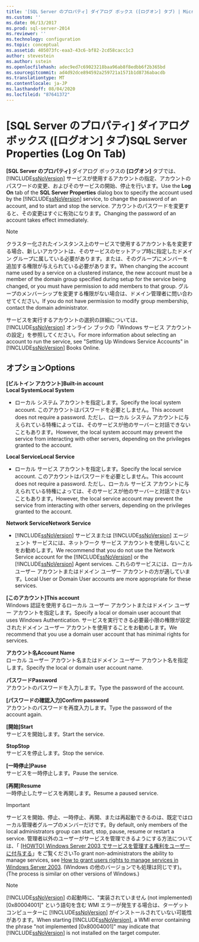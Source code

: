 ```yaml
---
title: '[SQL Server のプロパティ] ダイアログ ボックス ([ログオン] タブ) | Microsoft Docs'
ms.custom: ''
ms.date: 06/13/2017
ms.prod: sql-server-2014
ms.reviewer: ''
ms.technology: configuration
ms.topic: conceptual
ms.assetid: 405073fc-eaa3-43c6-bf82-2cd58cacc1c3
author: stevestein
ms.author: sstein
ms.openlocfilehash: adec9ed7c69023218baa96ab8f8edbb6f2b365bd
ms.sourcegitcommit: ad4d92dce894592a259721a1571b1d8736abacdb
ms.translationtype: MT
ms.contentlocale: ja-JP
ms.lasthandoff: 08/04/2020
ms.locfileid: "87641372"
---
```

# <a name="sql-server-properties-log-on-tab"></a><span data-ttu-id="bcc1d-102">[SQL Server のプロパティ] ダイアログ ボックス ([ログオン] タブ)</span><span class="sxs-lookup"><span data-stu-id="bcc1d-102">SQL Server Properties (Log On Tab)</span></span>
  <span data-ttu-id="bcc1d-103">**[SQL Server のプロパティ]** ダイアログ ボックスの **[ログオン]** タブでは、 [!INCLUDE[ssNoVersion](../../includes/ssnoversion-md.md)] サービスが使用するアカウントの指定、アカウントのパスワードの変更、およびそのサービスの開始、停止を行います。</span><span class="sxs-lookup"><span data-stu-id="bcc1d-103">Use the **Log On** tab of the **SQL Server Properties** dialog box to specify the account used by the [!INCLUDE[ssNoVersion](../../includes/ssnoversion-md.md)] service, to change the password of an account, and to start and stop the service.</span></span> <span data-ttu-id="bcc1d-104">アカウントのパスワードを変更すると、その変更はすぐに有効になります。</span><span class="sxs-lookup"><span data-stu-id="bcc1d-104">Changing the password of an account takes effect immediately.</span></span>  
  
> [!NOTE]  
>  <span data-ttu-id="bcc1d-105">クラスター化されたインスタンス上のサービスで使用するアカウント名を変更する場合、新しいアカウントは、そのサービスのセットアップ時に指定したドメイン グループに属している必要があります。または、そのグループにメンバーを追加する権限が与えられている必要があります。</span><span class="sxs-lookup"><span data-stu-id="bcc1d-105">When changing the account name used by a service on a clustered instance, the new account must be a member of the domain group specified during setup for the service being changed, or you must have permission to add members to that group.</span></span> <span data-ttu-id="bcc1d-106">グループのメンバーシップを変更する権限がない場合は、ドメイン管理者に問い合わせてください。</span><span class="sxs-lookup"><span data-stu-id="bcc1d-106">If you do not have permission to modify group membership, contact the domain administrator.</span></span>  
>   
>  <span data-ttu-id="bcc1d-107">サービスを実行するアカウントの選択の詳細については、 [!INCLUDE[ssNoVersion](../../includes/ssnoversion-md.md)] オンライン ブックの「Windows サービス アカウントの設定」を参照してください。</span><span class="sxs-lookup"><span data-stu-id="bcc1d-107">For more information about selecting an account to run the service, see "Setting Up Windows Service Accounts" in [!INCLUDE[ssNoVersion](../../includes/ssnoversion-md.md)] Books Online.</span></span>  
  
## <a name="options"></a><span data-ttu-id="bcc1d-108">オプション</span><span class="sxs-lookup"><span data-stu-id="bcc1d-108">Options</span></span>  
 <span data-ttu-id="bcc1d-109">**[ビルトイン アカウント]**</span><span class="sxs-lookup"><span data-stu-id="bcc1d-109">**Built-in account**</span></span>  
 <span data-ttu-id="bcc1d-110">**Local System**</span><span class="sxs-lookup"><span data-stu-id="bcc1d-110">**Local System**</span></span>  
 -   <span data-ttu-id="bcc1d-111">ローカル システム アカウントを指定します。</span><span class="sxs-lookup"><span data-stu-id="bcc1d-111">Specify the local system account.</span></span> <span data-ttu-id="bcc1d-112">このアカウントはパスワードを必要としません。</span><span class="sxs-lookup"><span data-stu-id="bcc1d-112">This account does not require a password.</span></span> <span data-ttu-id="bcc1d-113">ただし、ローカル システム アカウントに与えられている特権によっては、そのサービスが他のサーバーと対話できないこともあります。</span><span class="sxs-lookup"><span data-stu-id="bcc1d-113">However, the local system account may prevent the service from interacting with other servers, depending on the privileges granted to the account.</span></span>  
  
 <span data-ttu-id="bcc1d-114">**Local Service**</span><span class="sxs-lookup"><span data-stu-id="bcc1d-114">**Local Service**</span></span>  
 -   <span data-ttu-id="bcc1d-115">ローカル サービス アカウントを指定します。</span><span class="sxs-lookup"><span data-stu-id="bcc1d-115">Specify the local service account.</span></span> <span data-ttu-id="bcc1d-116">このアカウントはパスワードを必要としません。</span><span class="sxs-lookup"><span data-stu-id="bcc1d-116">This account does not require a password.</span></span> <span data-ttu-id="bcc1d-117">ただし、ローカル サービス アカウントに与えられている特権によっては、そのサービスが他のサーバーと対話できないこともあります。</span><span class="sxs-lookup"><span data-stu-id="bcc1d-117">However, the local service account may prevent the service from interacting with other servers, depending on the privileges granted to the account.</span></span>  
  
 <span data-ttu-id="bcc1d-118">**Network Service**</span><span class="sxs-lookup"><span data-stu-id="bcc1d-118">**Network Service**</span></span>  
 -   <span data-ttu-id="bcc1d-119">[!INCLUDE[ssNoVersion](../../includes/ssnoversion-md.md)] サービスまたは [!INCLUDE[ssNoVersion](../../includes/ssnoversion-md.md)] エージェント サービスには、ネットワーク サービス アカウントを使用しないことをお勧めします。</span><span class="sxs-lookup"><span data-stu-id="bcc1d-119">We recommend that you do not use the Network Service account for the [!INCLUDE[ssNoVersion](../../includes/ssnoversion-md.md)] or the [!INCLUDE[ssNoVersion](../../includes/ssnoversion-md.md)] Agent services.</span></span> <span data-ttu-id="bcc1d-120">これらのサービスには、ローカル ユーザー アカウントまたはドメイン ユーザー アカウントの方が適しています。</span><span class="sxs-lookup"><span data-stu-id="bcc1d-120">Local User or Domain User accounts are more appropriate for these services.</span></span>  
  
 <span data-ttu-id="bcc1d-121">**[このアカウント]**</span><span class="sxs-lookup"><span data-stu-id="bcc1d-121">**This account**</span></span>  
 <span data-ttu-id="bcc1d-122">Windows 認証を使用するローカル ユーザー アカウントまたはドメイン ユーザー アカウントを指定します。</span><span class="sxs-lookup"><span data-stu-id="bcc1d-122">Specify a local or domain user account that uses Windows Authentication.</span></span> <span data-ttu-id="bcc1d-123">サービスを実行できる必要最小限の権限が設定されたドメイン ユーザー アカウントを使用することをお勧めします。</span><span class="sxs-lookup"><span data-stu-id="bcc1d-123">We recommend that you use a domain user account that has minimal rights for services.</span></span>  
  
 <span data-ttu-id="bcc1d-124">**アカウント名**</span><span class="sxs-lookup"><span data-stu-id="bcc1d-124">**Account Name**</span></span>  
 <span data-ttu-id="bcc1d-125">ローカル ユーザー アカウント名またはドメイン ユーザー アカウント名を指定します。</span><span class="sxs-lookup"><span data-stu-id="bcc1d-125">Specify the local or domain user account name.</span></span>  
  
 <span data-ttu-id="bcc1d-126">**パスワード**</span><span class="sxs-lookup"><span data-stu-id="bcc1d-126">**Password**</span></span>  
 <span data-ttu-id="bcc1d-127">アカウントのパスワードを入力します。</span><span class="sxs-lookup"><span data-stu-id="bcc1d-127">Type the password of the account.</span></span>  
  
 <span data-ttu-id="bcc1d-128">**[パスワードの確認入力]**</span><span class="sxs-lookup"><span data-stu-id="bcc1d-128">**Confirm password**</span></span>  
 <span data-ttu-id="bcc1d-129">アカウントのパスワードを再度入力します。</span><span class="sxs-lookup"><span data-stu-id="bcc1d-129">Type the password of the account again.</span></span>  
  
 <span data-ttu-id="bcc1d-130">**[開始]**</span><span class="sxs-lookup"><span data-stu-id="bcc1d-130">**Start**</span></span>  
 <span data-ttu-id="bcc1d-131">サービスを開始します。</span><span class="sxs-lookup"><span data-stu-id="bcc1d-131">Start the service.</span></span>  
  
 <span data-ttu-id="bcc1d-132">**Stop**</span><span class="sxs-lookup"><span data-stu-id="bcc1d-132">**Stop**</span></span>  
 <span data-ttu-id="bcc1d-133">サービスを停止します。</span><span class="sxs-lookup"><span data-stu-id="bcc1d-133">Stop the service.</span></span>  
  
 <span data-ttu-id="bcc1d-134">**[一時停止]**</span><span class="sxs-lookup"><span data-stu-id="bcc1d-134">**Pause**</span></span>  
 <span data-ttu-id="bcc1d-135">サービスを一時停止します。</span><span class="sxs-lookup"><span data-stu-id="bcc1d-135">Pause the service.</span></span>  
  
 <span data-ttu-id="bcc1d-136">**[再開]**</span><span class="sxs-lookup"><span data-stu-id="bcc1d-136">**Resume**</span></span>  
 <span data-ttu-id="bcc1d-137">一時停止したサービスを再開します。</span><span class="sxs-lookup"><span data-stu-id="bcc1d-137">Resume a paused service.</span></span>  
  
> [!IMPORTANT]  
>  <span data-ttu-id="bcc1d-138">サービスを開始、停止、一時停止、再開、または再起動できるのは、既定ではローカル管理者グループのメンバーだけです。</span><span class="sxs-lookup"><span data-stu-id="bcc1d-138">By default, only members of the local administrators group can start, stop, pause, resume or restart a service.</span></span> <span data-ttu-id="bcc1d-139">管理者以外のユーザーがサービスを管理できるようにする方法については、「 [[HOWTO] Windows Server 2003 でサービスを管理する権利をユーザーに付与する](https://support.microsoft.com/kb/325349)」をご覧ください</span><span class="sxs-lookup"><span data-stu-id="bcc1d-139">To grant non-administrators the ability to manage services, see [How to grant users rights to manage services in Windows Server 2003](https://support.microsoft.com/kb/325349).</span></span> <span data-ttu-id="bcc1d-140">(Windows の他のバージョンでも処理は同じです)。</span><span class="sxs-lookup"><span data-stu-id="bcc1d-140">(The process is similar on other versions of Windows.)</span></span>  
  
> [!NOTE]  
>  <span data-ttu-id="bcc1d-141">[!INCLUDE[ssNoVersion](../../includes/ssnoversion-md.md)] の起動時に、"実装されていません (not implemented) [0x80004001]" という語句を含む WMI エラーが発生する場合は、ターゲット コンピューターに [!INCLUDE[ssNoVersion](../../includes/ssnoversion-md.md)] がインストールされていない可能性があります。</span><span class="sxs-lookup"><span data-stu-id="bcc1d-141">When starting [!INCLUDE[ssNoVersion](../../includes/ssnoversion-md.md)], a WMI error containing the phrase "not implemented [0x80004001]" may indicate that [!INCLUDE[ssNoVersion](../../includes/ssnoversion-md.md)] is not installed on the target computer.</span></span>  
  
  
